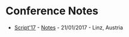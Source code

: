 # Conference Notes

- [Script'17](https://scriptconf.org) - [Notes](https://github.com/klausfischer/conference-notes/blob/master/script17.md) - 21/01/2017 - Linz, Austria